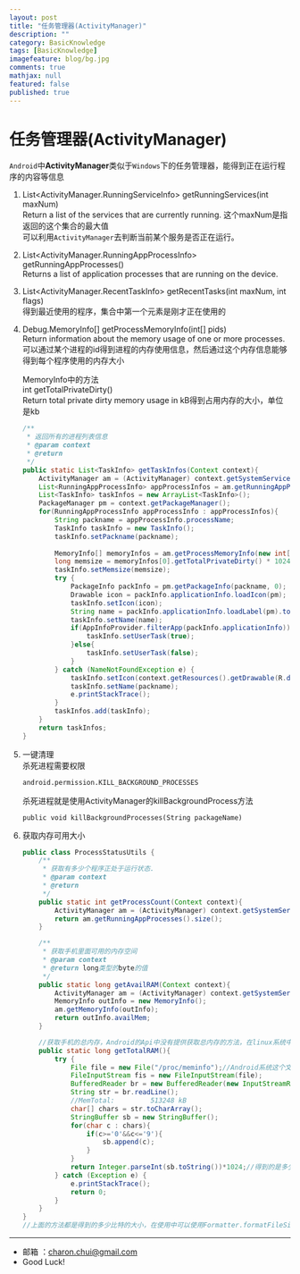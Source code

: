 ```yaml
---
layout: post
title: "任务管理器(ActivityManager)"
description: ""
category: BasicKnowledge
tags: [BasicKnowledge]
imagefeature: blog/bg.jpg
comments: true
mathjax: null
featured: false
published: true
---
```



任务管理器(ActivityManager)
===

`Android`中**ActivityManager**类似于`Windows`下的任务管理器，能得到正在运行程序的内容等信息    

1. List<ActivityManager.RunningServiceInfo>  getRunningServices(int maxNum)     
    Return a list of the services that are currently running.
	这个maxNum是指返回的这个集合的最大值    
	可以利用`ActivityManager`去判断当前某个服务是否正在运行。

2. List<ActivityManager.RunningAppProcessInfo>  getRunningAppProcesses()     
    Returns a list of application processes that are running on the device.

3. List<ActivityManager.RecentTaskInfo>  getRecentTasks(int maxNum, int flags)     
    得到最近使用的程序，集合中第一个元素是刚才正在使用的

4. Debug.MemoryInfo[]  getProcessMemoryInfo(int[] pids)      
	Return information about the memory usage of one or more processes.
	可以通过某个进程的id得到进程的内存使用信息，然后通过这个内存信息能够得到每个程序使用的内存大小

	MemoryInfo中的方法     
    int getTotalPrivateDirty()            
	Return total private dirty memory usage in kB得到占用内存的大小，单位是kb    

	```java
    /**
     * 返回所有的进程列表信息
     * @param context
     * @return
     */
    public static List<TaskInfo> getTaskInfos(Context context){
        ActivityManager am = (ActivityManager) context.getSystemService(Context.ACTIVITY_SERVICE);
        List<RunningAppProcessInfo> appProcessInfos = am.getRunningAppProcesses();
        List<TaskInfo> taskInfos = new ArrayList<TaskInfo>();
        PackageManager pm = context.getPackageManager();
        for(RunningAppProcessInfo appProcessInfo : appProcessInfos){
            String packname = appProcessInfo.processName;
            TaskInfo taskInfo = new TaskInfo();
            taskInfo.setPackname(packname);
            
            MemoryInfo[] memoryInfos = am.getProcessMemoryInfo(new int[]{appProcessInfo.pid});
            long memsize = memoryInfos[0].getTotalPrivateDirty() * 1024;
            taskInfo.setMemsize(memsize);
            try {
                PackageInfo packInfo = pm.getPackageInfo(packname, 0);
                Drawable icon = packInfo.applicationInfo.loadIcon(pm);
                taskInfo.setIcon(icon);
                String name = packInfo.applicationInfo.loadLabel(pm).toString();
                taskInfo.setName(name);
                if(AppInfoProvider.filterApp(packInfo.applicationInfo)){
                    taskInfo.setUserTask(true);
                }else{
                    taskInfo.setUserTask(false);
                }
            } catch (NameNotFoundException e) {
                taskInfo.setIcon(context.getResources().getDrawable(R.drawable.ic_launcher));
                taskInfo.setName(packname);
                e.printStackTrace();
            } 
            taskInfos.add(taskInfo);
        }
        return taskInfos;
    }
    ```

5. 一键清理     
	杀死进程需要权限     
	```xml
	android.permission.KILL_BACKGROUND_PROCESSES
	```
	杀死进程就是使用ActivityManager的killBackgroundProcess方法
	```
	public void killBackgroundProcesses(String packageName)
	```

6. 获取内存可用大小
    ```java
	public class ProcessStatusUtils {
        /**
         * 获取有多少个程序正处于运行状态.
         * @param context
         * @return
         */
        public static int getProcessCount(Context context){
            ActivityManager am = (ActivityManager) context.getSystemService(Context.ACTIVITY_SERVICE);
            return am.getRunningAppProcesses().size();
        }
    
        /**
         * 获取手机里面可用的内存空间
         * @param context
         * @return long类型的byte的值
         */
        public static long getAvailRAM(Context context){
            ActivityManager am = (ActivityManager) context.getSystemService(Context.ACTIVITY_SERVICE);
            MemoryInfo outInfo = new MemoryInfo();
            am.getMemoryInfo(outInfo);
            return outInfo.availMem;
        }

        //获取手机的总内存，Android的Api中没有提供获取总内存的方法，在linux系统中我们要通过这个文件才能得到总内存
        public static long getTotalRAM(){
            try {
                File file = new File("/proc/meminfo");//Android系统这个文件的第一行就能得到总的内存大小
                FileInputStream fis = new FileInputStream(file);
                BufferedReader br = new BufferedReader(new InputStreamReader(fis));
                String str = br.readLine();
                //MemTotal:         513248 kB
                char[] chars = str.toCharArray();
                StringBuffer sb = new StringBuffer();
                for(char c : chars){
                    if(c>='0'&&c<='9'){
                        sb.append(c);
                    }
                }
                return Integer.parseInt(sb.toString())*1024;//得到的是多少kb,将kb转成b
            } catch (Exception e) {
                e.printStackTrace();
                return 0;
            }
        }
    } 
    //上面的方法都是得到的多少比特的大小，在使用中可以使用Formatter.formatFileSize(Context context, long b)将其自动转成K,M,G等
    ```
    
---

- 邮箱 ：charon.chui@gmail.com  
- Good Luck! 
